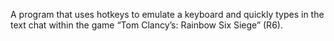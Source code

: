 A program that uses hotkeys to emulate a keyboard and quickly types in the text chat within the game “Tom Clancy’s: Rainbow Six Siege” (R6).
